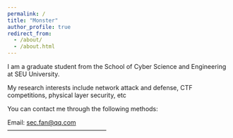```yaml
---
permalink: /
title: "Monster"
author_profile: true
redirect_from: 
  - /about/
  - /about.html
---
```

I am a graduate student from the School of Cyber Science and Engineering at SEU University.  

My research interests include network attack and defense, CTF competitions, physical layer security, etc

You can contact me through the following methods: 

Email: sec.fan@qq.com
<br />
————————————————
